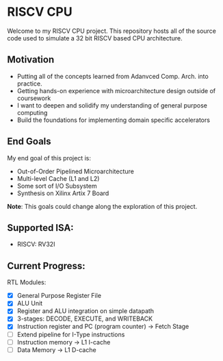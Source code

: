 # RISCV CPU
Welcome to my RISCV CPU project. 
This repository hosts all of the source code used to simulate a 32 bit RISCV based CPU architecture.

## Motivation
- Putting all of the concepts learned from Adanvced Comp. Arch. into practice.
- Getting hands-on experience with microarchitecture design outside of coursework
- I want to deepen and solidify my understanding of general purpose computing
- Build the foundations for implementing domain specific accelerators

## End Goals
My end goal of this project is:
- Out-of-Order Pipelined Microarchitecture
- Multi-level Cache (L1 and L2)
- Some sort of I/O Subsystem
- Synthesis on Xilinx Artix 7 Board

**Note**: This goals could change along the exploration of this project.

## Supported ISA:
- RISCV: RV32I

## Current Progress:
RTL Modules:
- [x] General Purpose Register File
- [x] ALU Unit
- [x] Register and ALU integration on simple datapath
- [x] 3-stages: DECODE, EXECUTE, and WRITEBACK
- [x] Instruction register and PC (program counter) -> Fetch Stage
- [ ] Extend pipeline for I-Type instructions
- [ ] Instruction memory -> L1 I-cache
- [ ] Data Memory -> L1 D-cache
